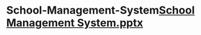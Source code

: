 # School-Management-System[School Management System.pptx](https://github.com/raniaasran/School-Management-System/files/8792236/School.Management.System.pptx)

